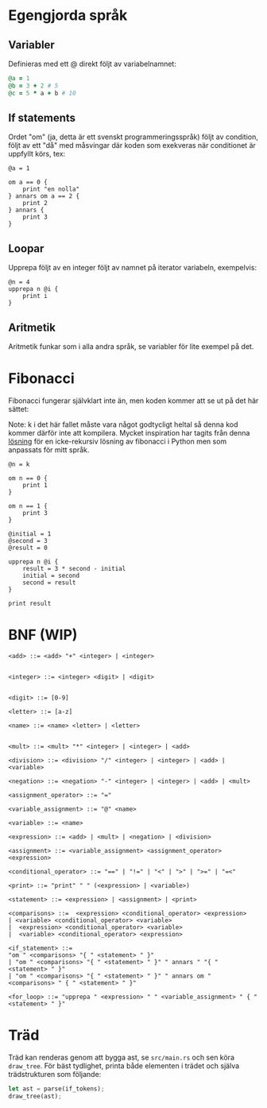 # Egengjorda språk

## Variabler

Definieras med ett @ direkt följt av variabelnamnet:

```ruby
@a = 1
@b = 3 + 2 # 5
@c = 5 * a + b # 10
```

## If statements

Ordet "om" (ja, detta är ett svenskt programmeringsspråk) följt av condition, följt av ett "då" med måsvingar där koden som exekveras när conditionet är uppfyllt körs, tex:

```
@a = 1

om a == 0 {
    print "en nolla"
} annars om a == 2 {
    print 2
} annars {
    print 3
}

```

## Loopar

Upprepa följt av en integer följt av namnet på iterator variabeln, exempelvis:

```
@n = 4
upprepa n @i {
    print i
}
```

## Aritmetik

Aritmetik funkar som i alla andra språk, se variabler för lite exempel på det.

# Fibonacci

Fibonacci fungerar självklart inte än, men koden kommer att se ut på det här sättet:

Note: k i det här fallet måste vara något godtycligt heltal så denna kod kommer därför inte att kompilera.
Mycket inspiration har tagits från denna [lösning](https://stackoverflow.com/questions/9122277/what-is-a-non-recursive-solution-for-fibonacci-like-sequence-in-java) för en icke-rekursiv lösning av fibonacci i Python men som anpassats för mitt språk.

```
@n = k

om n == 0 {
    print 1
}

om n == 1 {
    print 3
}

@initial = 1
@second = 3
@result = 0

upprepa n @i {
    result = 3 * second - initial
    initial = second
    second = result
}

print result
```

# BNF (WIP)

```bnf
<add> ::= <add> "+" <integer> | <integer>


<integer> ::= <integer> <digit> | <digit>


<digit> ::= [0-9]

<letter> ::= [a-z]

<name> ::= <name> <letter> | <letter>


<mult> ::= <mult> "*" <integer> | <integer> | <add>

<division> ::= <division> "/" <integer> | <integer> | <add> | <variable>

<negation> ::= <negation> "-" <integer> | <integer> | <add> | <mult>

<assignment_operator> ::= "="

<variable_assignment> ::= "@" <name>

<variable> ::= <name>

<expression> ::= <add> | <mult> | <negation> | <division>

<assignment> ::= <variable_assignment> <assignment_operator> <expression>

<conditional_operator> ::= "==" | "!=" | "<" | ">" | ">=" | "=<"

<print> ::= "print" " " (<expression> | <variable>)

<statement> ::= <expression> | <assignment> | <print>

<comparisons> ::=  <expression> <conditional_operator> <expression>
| <variable> <conditional_operator> <variable>
|  <expression> <conditional_operator> <variable>
|  <variable> <conditional_operator> <expression>

<if_statement> ::=
"om " <comparisons> "{ " <statement> " }"
| "om " <comparisons> "{ " <statement> " }" " annars " "{ " <statement> " }"
| "om " <comparisons> "{ " <statement> " }" " annars om " <comparisons> " { " <statement> " }"

<for_loop> ::= "upprepa " <expression> " " <variable_assignment> " { " <statement> " }"
```

# Träd

Träd kan renderas genom att bygga ast, se `src/main.rs` och sen köra `draw_tree`. För bäst tydlighet, printa både elementen i trädet och själva trädstrukturen som följande:

```rs
let ast = parse(if_tokens);
draw_tree(ast);
```
